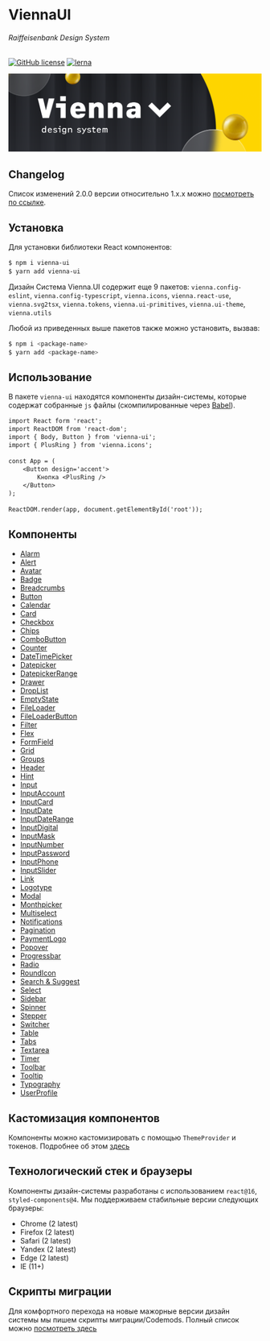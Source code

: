 # ViennaUI

###### Raiffeisenbank Design System

[![GitHub license](https://img.shields.io/badge/license-MIT-blue.svg)](https://github.com/Raiffeisen-DGTL/ViennaUI/blob/master/LICENSE.md) [![lerna](https://img.shields.io/badge/maintained%20with-lerna-cc00ff.svg)](https://lerna.js.org/)

<p align='center'>
    <img src='vienna-logo.png' alt='drawing' width='900' />
</p>

## Changelog

Список изменений 2.0.0 версии относительно 1.x.x можно [посмотреть по ссылке](CHANGELOG.md).

## Установка

Для установки библиотеки React компонентов:

```bash
$ npm i vienna-ui
$ yarn add vienna-ui
```

Дизайн Система Vienna.UI содержит еще 9 пакетов: `vienna.config-eslint`, `vienna.config-typescript`, `vienna.icons`, `vienna.react-use`, `vienna.svg2tsx`, `vienna.tokens`, `vienna.ui-primitives`, `vienna.ui-theme`, `vienna.utils`

Любой из приведенных выше пакетов также можно установить, вызвав:

```bash
$ npm i <package-name>
$ yarn add <package-name>
```

## Использование

В пакете `vienna-ui` находятся компоненты дизайн-системы, которые содержат собранные `js` файлы (скомпилированные через [Babel](https://babeljs.io)).

```
import React form 'react';
import ReactDOM from 'react-dom';
import { Body, Button } from 'vienna-ui';
import { PlusRing } from 'vienna.icons';

const App = (
    <Button design='accent'>
        Кнопка <PlusRing />
    </Button>
);

ReactDOM.render(app, document.getElementById('root'));
```

## Компоненты

-   [Alarm](workspaces/ui/src/Alarm/README.md)
-   [Alert](workspaces/ui/src/Alert/README.md)
-   [Avatar](workspaces/ui/src/Avatar/README.md)
-   [Badge](workspaces/ui/src/Badge/README.md)
-   [Breadcrumbs](workspaces/ui/src/Breadcrumbs/README.md)
-   [Button](workspaces/ui/src/Button/README.md)
-   [Calendar](workspaces/ui/src/Calendar/README.md)
-   [Card](workspaces/ui/src/Card/README.md)
-   [Checkbox](workspaces/ui/src/Checkbox/README.md)
-   [Chips](workspaces/ui/src/Chips/README.md)
-   [ComboButton](workspaces/ui/src/ComboButton/README.md)
-   [Counter](workspaces/ui/src/Counter/README.md)
-   [DateTimePicker](workspaces/ui/src/DateTimePicker/README.md)
-   [Datepicker](workspaces/ui/src/Datepicker/README.md)
-   [DatepickerRange](workspaces/ui/src/DatepickerRange/README.md)
-   [Drawer](workspaces/ui/src/Drawer/README.md)
-   [DropList](workspaces/ui/src/DropList/README.md)
-   [EmptyState](workspaces/ui/src/EmptyState/README.md)
-   [FileLoader](workspaces/ui/src/FileLoader/README.md)
-   [FileLoaderButton](workspaces/ui/src/FileLoaderButton/README.md)
-   [Filter](workspaces/ui/src/Filter/README.md)
-   [Flex](workspaces/ui/src/Flex/README.md)
-   [FormField](workspaces/ui/src/FormField/README.md)
-   [Grid](workspaces/ui/src/Grid/README.md)
-   [Groups](workspaces/ui/src/Groups/README.md)
-   [Header](workspaces/ui/src/Header/README.md)
-   [Hint](workspaces/ui/src/Hint/README.md)
-   [Input](workspaces/ui/src/Input/README.md)
-   [InputAccount](workspaces/ui/src/InputMask/Concrete/InputAccount/README.md)
-   [InputCard](workspaces/ui/src/InputMask/Concrete/InputCard/README.md)
-   [InputDate](workspaces/ui/src/InputMask/Concrete/InputDate/README.md)
-   [InputDateRange](workspaces/ui/src/InputMask/Concrete/InputDateRange/README.md)
-   [InputDigital](workspaces/ui/src/InputMask/Concrete/InputDigital/README.md)
-   [InputMask](workspaces/ui/src/InputMask/README.md)
-   [InputNumber](workspaces/ui/src/InputMask/Concrete/InputNumber/README.md)
-   [InputPassword](workspaces/ui/src/InputPassword/README.md)
-   [InputPhone](workspaces/ui/src/InputMask/Concrete/InputPhone/README.md)
-   [InputSlider](workspaces/ui/src/InputSlider/README.md)
-   [Link](workspaces/ui/src/Link/README.md)
-   [Logotype](workspaces/ui/src/Logotype/README.md)
-   [Modal](workspaces/ui/src/Modal/README.md)
-   [Monthpicker](workspaces/ui/src/Monthpicker/README.md)
-   [Multiselect](workspaces/ui/src/Multiselect/README.md)
-   [Notifications](workspaces/ui/src/Notifications/README.md)
-   [Pagination](workspaces/ui/src/Pagination/README.md)
-   [PaymentLogo](workspaces/ui/src/PaymentLogo/README.md)
-   [Popover](workspaces/ui/src/Popover/README.md)
-   [Progressbar](workspaces/ui/src/Progressbar/README.md)
-   [Radio](workspaces/ui/src/Radio/README.md)
-   [RoundIcon](workspaces/ui/src/RoundIcon/README.md)
-   [Search & Suggest](workspaces/ui/src/Search/README.md)
-   [Select](workspaces/ui/src/Select/README.md)
-   [Sidebar](workspaces/ui/src/Sidebar/README.md)
-   [Spinner](workspaces/ui/src/Spinner/README.md)
-   [Stepper](workspaces/ui/src/Stepper/README.md)
-   [Switcher](workspaces/ui/src/Switcher/README.md)
-   [Table](workspaces/ui/src/Table/README.md)
-   [Tabs](workspaces/ui/src/Tabs/README.md)
-   [Textarea](workspaces/ui/src/Textarea/README.md)
-   [Timer](workspaces/ui/src/Timer/README.md)
-   [Toolbar](workspaces/ui/src/Toolbar/README.md)
-   [Tooltip](workspaces/ui/src/Tooltip/README.md)
-   [Typography](workspaces/ui/src/Typography/README.md)
-   [UserProfile](workspaces/ui/src/UserProfile/README.md)

## Кастомизация компонентов

Компоненты можно кастомизировать с помощью `ThemeProvider` и токенов. Подробнее об этом [здесь](workspaces/ui-theme/README.md)

## Технологический стек и браузеры

Компоненты дизайн-системы разработаны с использованием `react@16`, `styled-components@4`. Мы поддерживаем стабильные версии следующих браузеры:

-   Chrome (2 latest)
-   Firefox (2 latest)
-   Safari (2 latest)
-   Yandex (2 latest)
-   Edge (2 latest)
-   IE (11+)

## Скрипты миграции

Для комфортного перехода на новые мажорные версии дизайн системы мы пишем скрипты миграции/Codemods. Полный список можно [посмотреть здесь](workspaces/codemods/README.md)
